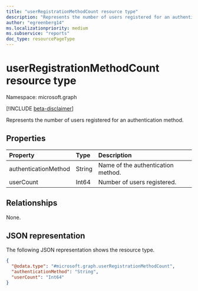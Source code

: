 ```yaml
---
title: "userRegistrationMethodCount resource type"
description: "Represents the number of users registered for an authentication method."
author: "egreenberg14"
ms.localizationpriority: medium
ms.subservice: "reports"
doc_type: resourcePageType
---
```


# userRegistrationMethodCount resource type

Namespace: microsoft.graph

[!INCLUDE [beta-disclaimer](../../includes/beta-disclaimer.md)]

Represents the number of users registered for an authentication method.

## Properties

|Property|Type|Description|
|:---|:---|:---|
|authenticationMethod|String|Name of the authentication method.|
|userCount|Int64|Number of users registered.|

## Relationships

None.

## JSON representation

The following JSON representation shows the resource type.

<!-- {
  "blockType": "resource",
  "@odata.type": "microsoft.graph.userRegistrationMethodCount"
}
-->
``` json
{
  "@odata.type": "#microsoft.graph.userRegistrationMethodCount",
  "authenticationMethod": "String",
  "userCount": "Int64"
}
```
